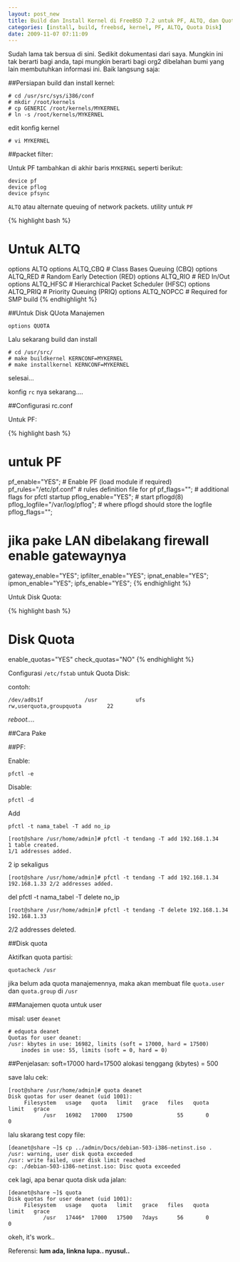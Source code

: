 ```yaml
--- 
layout: post_new
title: Build dan Install Kernel di FreeBSD 7.2 untuk PF, ALTQ, dan Quota Disk Management
categories: [install, build, freebsd, kernel, PF, ALTQ, Quota Disk]
date: 2009-11-07 07:11:09
---
```


Sudah lama tak bersua di sini. Sedikit dokumentasi dari saya. Mungkin ini tak berarti bagi anda, tapi mungkin berarti bagi org2 dibelahan bumi yang lain membutuhkan informasi ini. Baik langsung saja:

##Persiapan build dan install kernel:
  
	# cd /usr/src/sys/i386/conf
	# mkdir /root/kernels
	# cp GENERIC /root/kernels/MYKERNEL
	# ln -s /root/kernels/MYKERNEL

edit konfig kernel
	
	# vi MYKERNEL

##packet filter:

Untuk PF tambahkan di akhir baris `MYKERNEL` seperti berikut:
	
	device pf
	device pflog
	device pfsync


`ALTQ` atau alternate queuing of network packets. utility untuk `PF`

{% highlight bash %}
# Untuk ALTQ
options         ALTQ
options         ALTQ_CBQ        # Class Bases Queuing (CBQ)
options         ALTQ_RED        # Random Early Detection (RED)
options         ALTQ_RIO        # RED In/Out
options         ALTQ_HFSC       # Hierarchical Packet Scheduler (HFSC)
options         ALTQ_PRIQ       # Priority Queuing (PRIQ)
options         ALTQ_NOPCC      # Required for SMP build
{% endhighlight %}


##Untuk Disk QUota Manajemen

	options QUOTA

Lalu sekarang build dan install
	
	# cd /usr/src/
 	# make buildkernel KERNCONF=MYKERNEL
	# make installkernel KERNCONF=MYKERNEL

selesai...

konfig `rc` nya sekarang....

##Configurasi rc.conf

Untuk PF:

{% highlight bash %}
# untuk PF
pf_enable="YES";                 # Enable PF (load module if required)
pf_rules="/etc/pf.conf&quot;         # rules definition file for pf
pf_flags="";                     # additional flags for pfctl startup
pflog_enable="YES";              # start pflogd(8)
pflog_logfile="/var/log/pflog";  # where pflogd should store the logfile
pflog_flags="";
# jika pake LAN dibelakang firewall enable gatewaynya
gateway_enable="YES";
ipfilter_enable="YES";
ipnat_enable="YES";
ipmon_enable="YES";
ipfs_enable="YES";
{% endhighlight %}

Untuk Disk Quota:

{% highlight bash %}
# Disk Quota
enable_quotas=&quot;YES&quot;
check_quotas=&quot;NO&quot;
{% endhighlight %}

Configurasi `/etc/fstab` untuk Quota Disk:

contoh:

	/dev/ad0s1f             /usr            ufs     rw,userquota,groupquota        22


*reboot....*


##Cara Pake

##PF:

Enable:
	
	pfctl -e

Disable:

	pfctl -d

Add
 
	pfctl -t nama_tabel -T add no_ip

	[root@share /usr/home/admin]# pfctl -t tendang -T add 192.168.1.34
	1 table created.
	1/1 addresses added.

2 ip sekaligus

	[root@share /usr/home/admin]# pfctl -t tendang -T add 192.168.1.34 192.168.1.33 2/2 addresses added.


del
	pfctl -t nama_tabel -T delete no_ip

	[root@share /usr/home/admin]# pfctl -t tendang -T delete 192.168.1.34 192.168.1.33
2/2 addresses deleted.


##Disk quota

Aktifkan quota partisi:
	
	quotacheck /usr

jika belum ada quota manajemennya, maka akan membuat file `quota.user` dan `quota.group` di `/usr`

##Manajemen quota untuk user

misal: user `deanet`

	# edquota deanet
	Quotas for user deanet:
	/usr: kbytes in use: 16982, limits (soft = 17000, hard = 17500)
        inodes in use: 55, limits (soft = 0, hard = 0)

##Penjelasan:
soft=17000
hard=17500
alokasi tenggang (kbytes) = 500


save lalu cek:

	[root@share /usr/home/admin]# quota deanet
	Disk quotas for user deanet (uid 1001):
	     Filesystem   usage   quota   limit   grace   files   quota   limit   grace
	           /usr   16982   17000   17500              55       0       0

lalu skarang test copy file:

	[deanet@share ~]$ cp ../admin/Docs/debian-503-i386-netinst.iso .
	/usr: warning, user disk quota exceeded
	/usr: write failed, user disk limit reached
	cp: ./debian-503-i386-netinst.iso: Disc quota exceeded

cek lagi, apa benar quota disk uda jalan:

	[deanet@share ~]$ quota
	Disk quotas for user deanet (uid 1001):
	     Filesystem   usage   quota   limit   grace   files   quota   limit   grace
	           /usr   17446*  17000   17500   7days      56       0       0

okeh, it's work..


Referensi:
**lum ada, linkna lupa.. nyusul..**

